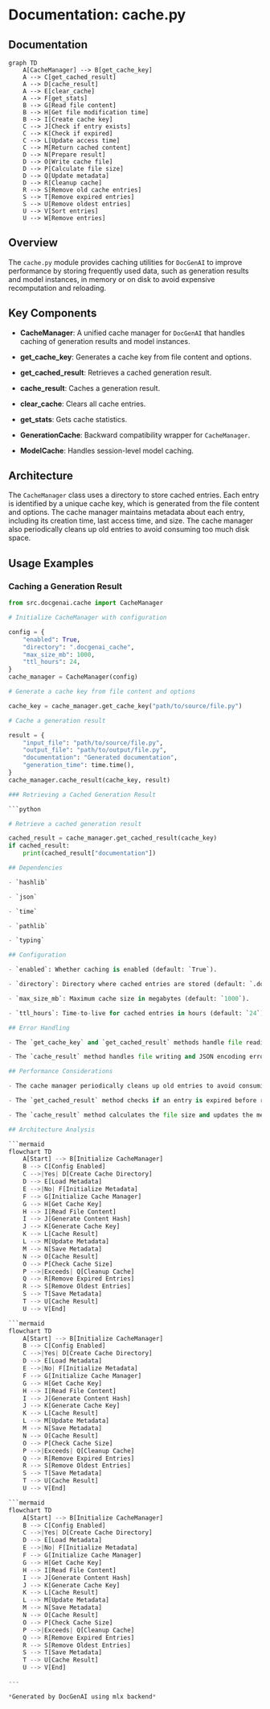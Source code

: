 # Documentation: cache.py

## Documentation

```mermaid
graph TD
    A[CacheManager] --> B[get_cache_key]
    A --> C[get_cached_result]
    A --> D[cache_result]
    A --> E[clear_cache]
    A --> F[get_stats]
    B --> G[Read file content]
    B --> H[Get file modification time]
    B --> I[Create cache key]
    C --> J[Check if entry exists]
    C --> K[Check if expired]
    C --> L[Update access time]
    C --> M[Return cached content]
    D --> N[Prepare result]
    D --> O[Write cache file]
    D --> P[Calculate file size]
    D --> Q[Update metadata]
    D --> R[Cleanup cache]
    R --> S[Remove old cache entries]
    S --> T[Remove expired entries]
    S --> U[Remove oldest entries]
    U --> V[Sort entries]
    U --> W[Remove entries]

```
## Overview

The `cache.py` module provides caching utilities for `DocGenAI` to improve performance by storing frequently used data, such as generation results and model instances, in memory or on disk to avoid expensive recomputation and reloading.

## Key Components

- **CacheManager**: A unified cache manager for `DocGenAI` that handles caching of generation results and model instances.

- **get_cache_key**: Generates a cache key from file content and options.

- **get_cached_result**: Retrieves a cached generation result.

- **cache_result**: Caches a generation result.

- **clear_cache**: Clears all cache entries.

- **get_stats**: Gets cache statistics.

- **GenerationCache**: Backward compatibility wrapper for `CacheManager`.

- **ModelCache**: Handles session-level model caching.

## Architecture

The `CacheManager` class uses a directory to store cached entries. Each entry is identified by a unique cache key, which is generated from the file content and options. The cache manager maintains metadata about each entry, including its creation time, last access time, and size. The cache manager also periodically cleans up old entries to avoid consuming too much disk space.

## Usage Examples

### Caching a Generation Result

```python
from src.docgenai.cache import CacheManager

# Initialize CacheManager with configuration

config = {
    "enabled": True,
    "directory": ".docgenai_cache",
    "max_size_mb": 1000,
    "ttl_hours": 24,
}
cache_manager = CacheManager(config)

# Generate a cache key from file content and options

cache_key = cache_manager.get_cache_key("path/to/source/file.py")

# Cache a generation result

result = {
    "input_file": "path/to/source/file.py",
    "output_file": "path/to/output/file.py",
    "documentation": "Generated documentation",
    "generation_time": time.time(),
}
cache_manager.cache_result(cache_key, result)

### Retrieving a Cached Generation Result

```python

# Retrieve a cached generation result

cached_result = cache_manager.get_cached_result(cache_key)
if cached_result:
    print(cached_result["documentation"])

## Dependencies

- `hashlib`

- `json`

- `time`

- `pathlib`

- `typing`

## Configuration

- `enabled`: Whether caching is enabled (default: `True`).

- `directory`: Directory where cached entries are stored (default: `.docgenai_cache`).

- `max_size_mb`: Maximum cache size in megabytes (default: `1000`).

- `ttl_hours`: Time-to-live for cached entries in hours (default: `24`).

## Error Handling

- The `get_cache_key` and `get_cached_result` methods handle file reading and JSON decoding errors by returning a unique key for errors.

- The `cache_result` method handles file writing and JSON encoding errors by failing silently.

## Performance Considerations

- The cache manager periodically cleans up old entries to avoid consuming too much disk space.

- The `get_cached_result` method checks if an entry is expired before returning it.

- The `cache_result` method calculates the file size and updates the metadata after caching a new entry.

## Architecture Analysis

```mermaid
flowchart TD
    A[Start] --> B[Initialize CacheManager]
    B --> C[Config Enabled]
    C -->|Yes| D[Create Cache Directory]
    D --> E[Load Metadata]
    E -->|No| F[Initialize Metadata]
    F --> G[Initialize Cache Manager]
    G --> H[Get Cache Key]
    H --> I[Read File Content]
    I --> J[Generate Content Hash]
    J --> K[Generate Cache Key]
    K --> L[Cache Result]
    L --> M[Update Metadata]
    M --> N[Save Metadata]
    N --> O[Cache Result]
    O --> P[Check Cache Size]
    P -->|Exceeds| Q[Cleanup Cache]
    Q --> R[Remove Expired Entries]
    R --> S[Remove Oldest Entries]
    S --> T[Save Metadata]
    T --> U[Cache Result]
    U --> V[End]

```mermaid
flowchart TD
    A[Start] --> B[Initialize CacheManager]
    B --> C[Config Enabled]
    C -->|Yes| D[Create Cache Directory]
    D --> E[Load Metadata]
    E -->|No| F[Initialize Metadata]
    F --> G[Initialize Cache Manager]
    G --> H[Get Cache Key]
    H --> I[Read File Content]
    I --> J[Generate Content Hash]
    J --> K[Generate Cache Key]
    K --> L[Cache Result]
    L --> M[Update Metadata]
    M --> N[Save Metadata]
    N --> O[Cache Result]
    O --> P[Check Cache Size]
    P -->|Exceeds| Q[Cleanup Cache]
    Q --> R[Remove Expired Entries]
    R --> S[Remove Oldest Entries]
    S --> T[Save Metadata]
    T --> U[Cache Result]
    U --> V[End]

```mermaid
flowchart TD
    A[Start] --> B[Initialize CacheManager]
    B --> C[Config Enabled]
    C -->|Yes| D[Create Cache Directory]
    D --> E[Load Metadata]
    E -->|No| F[Initialize Metadata]
    F --> G[Initialize Cache Manager]
    G --> H[Get Cache Key]
    H --> I[Read File Content]
    I --> J[Generate Content Hash]
    J --> K[Generate Cache Key]
    K --> L[Cache Result]
    L --> M[Update Metadata]
    M --> N[Save Metadata]
    N --> O[Cache Result]
    O --> P[Check Cache Size]
    P -->|Exceeds| Q[Cleanup Cache]
    Q --> R[Remove Expired Entries]
    R --> S[Remove Oldest Entries]
    S --> T[Save Metadata]
    T --> U[Cache Result]
    U --> V[End]

---

*Generated by DocGenAI using mlx backend*
```
